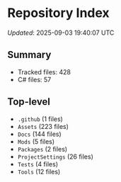 # Repository Index

_Updated_: 2025-09-03 19:40:07 UTC

## Summary
- Tracked files: 428
- C# files: 57

## Top-level
- `.github` (1 files)
- `Assets` (223 files)
- `Docs` (144 files)
- `Mods` (5 files)
- `Packages` (2 files)
- `ProjectSettings` (26 files)
- `Tests` (4 files)
- `Tools` (12 files)
